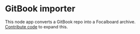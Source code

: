 # GitBook importer

This node app converts a GitBook repo into a Focalboard archive. [Contribute code](https://mattermost.github.io/focalboard/) to expand this.
